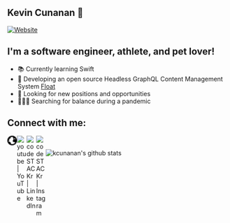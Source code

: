 ## Kevin Cunanan 🤙

[![Website](https://img.shields.io/website-up-down-green-red/https/cunanan.dev?label=cunanan.dev&style=for-the-badge)](https://cunanan.dev/)

## I'm a software engineer, athlete, and pet lover!

- 📚 Currently learning Swift
- 🌱 Developing an open source Headless GraphQL Content Management System [Float](https://github.com/ukiyodigital/float)
- 👀 Looking for new positions and opportunities
- 🧘🏼‍♂️ Searching for balance during a pandemic

## Connect with me:

[<img align="left" alt="cunanan.dev" width="22px" src="https://raw.githubusercontent.com/iconic/open-iconic/master/svg/globe.svg" />][website]
[<img align="left" alt="youtube | YouTube" width="22px" src="https://cdn.jsdelivr.net/npm/simple-icons@v3/icons/youtube.svg" />][youtube]
[<img align="left" alt="codeSTACKr | LinkedIn" width="22px" src="https://cdn.jsdelivr.net/npm/simple-icons@v3/icons/linkedin.svg" />][linkedin]
[<img align="left" alt="codeSTACKr | Instagram" width="22px" src="https://cdn.jsdelivr.net/npm/simple-icons@v3/icons/instagram.svg" />][instagram]

<br />

![kcunanan's github stats](https://github-readme-stats.vercel.app/api?username=kcunanan&show_icons=true&theme=great-gatsby)


[website]: https://cunanan.dev
[youtube]: https://www.youtube.com/channel/UCOvwXodvi1fjG9G_91zecqA
[instagram]: https://www.instagram.com/cunananananan/
[linkedin]: https://www.linkedin.com/in/kevin-cunanan/
